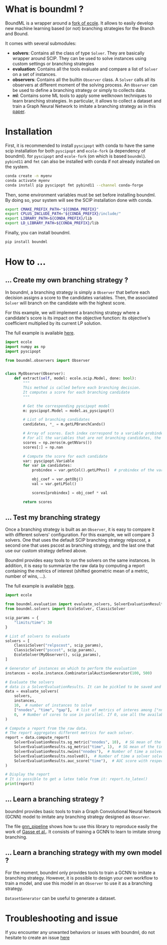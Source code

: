 # What is boundml ?

BoundML is a wrapper around a [fork of ecole](https://github.com/sirenard/ecole).
It allows to easily develop new machine learning based (or not) branching strategies for the Branch and Bound.

It comes with several submodules:

- **solvers**: Contains all the class of type `Solver`. They are basically wrapper around SCIP. They can be used to
  solve
  instances using custom settings or branching strategies
- **evaluation**: Contains all the tools evaluate and compare a list of `Solver` on a set of instances.
- **observers**: Contains all the builtin `Observer` class. A `Solver` calls all its observers at different moment of
  the solving process. An `Observer` can be used to define a branching strategy or simply to collects data.
- **ml**: Contains some ML tools to apply some wellknown techniques to learn branching strategies. In particular, it
  allows to collect a dataset and train a Graph Neural Network to imitate a branching strategy as in
  this [paper](http://arxiv.org/abs/1906.01629).

# Installation

First, it is recommended to install `pyscipopt` with conda to have the same scip installation for both `pyscipopt` and
`ecole-fork` (a dependency of boundml).
for `pyscipopt` and `ecole-fork` (on which is based `boundml`). `pybind11` and `fmt` can also be installed with conda if
not already installed on the system.

```bash
conda create -n myenv
conda activate myenv
conda install pip pyscipopt fmt pybind11 --channel conda-forge
```

Then, some environment variables must be set before installing boundml. By doing so, your system will see the SCIP
installation done with conda.

```bash
export CMAKE_PREFIX_PATH="${CONDA_PREFIX}"      
export CPLUS_INCLUDE_PATH="${CONDA_PREFIX}/include/"
export LIBRARY_PATH=${CONDA_PREFIX}/lib
export LD_LIBRARY_PATH=${CONDA_PREFIX}/lib
```

Finally, you can install boundml.

```bash
pip install boundml
```

# How to ...

## ... Create my own branching strategy ?

In boundml, a branching strategy is simply a `Observer` that before each decision assigns a score to the candidates
variables. Then, the associated `Solver` will branch on the candidate with the highest score.

For this example, we will implement a branching strategy where a candidate's score is its impact on the objective
function: its objective's coefficient multiplied by its current LP solution.

The full example is available [here](example/branching_strategy.py).

```python
import ecole
import numpy as np
import pyscipopt

from boundml.observers import Observer


class MyObserver(Observer):
    def extract(self, model: ecole.scip.Model, done: bool):
        """
        This method is called before each branching decision.
        It computes a score for each branching candidate
        """

        # Get the corresponding pyscipopt model
        m: pyscipopt.Model = model.as_pyscipopt()

        # List of branching candidates
        candidates, *_ = m.getLPBranchCands()

        # Array of scores. Each index correspond to a variable probindex
        # For all the variables that are not branching candidates, the score must be np.nan
        scores = np.zeros(m.getNVars())
        scores[:] = np.nan

        # Compute the score for each candidate
        var: pyscipopt.Variable
        for var in candidates:
            probindex = var.getCol().getLPPos()  # probindex of the variable as defined in SCIP

            obj_coef = var.getObj()
            val = var.getLPSol()

            scores[probindex] = obj_coef * val

        return scores
```

## ... Test my branching strategy

Once a branching strategy is built as an `Observer`, it is easy to compare it with different solvers' configuration.
For this example, we will compare 3 solvers. One that uses the default SCIP branching strategy relpscost, a second one
that uses pscost as branching strategy, and the last one that use our custom strategy defined above.

Boundml provides easy tools to run the solvers on the same instances. In addition, it is easy to summarize the raw data
by computing a report containing the metrics of interest (shifted geometric mean of a metric, number of wins, ...).

The full example is available [here](example/branching_strategy.py).

```python
import ecole

from boundml.evaluation import evaluate_solvers, SolverEvaluationResults
from boundml.solvers import EcoleSolver, ClassicSolver

scip_params = {
    "limits/time": 30
}

# List of solvers to evaluate
solvers = [
    ClassicSolver("relpscost", scip_params),
    ClassicSolver("pscost", scip_params),
    EcoleSolver(MyObserver(), scip_params),
]

# Generator of instances on which to perform the evaluation
instances = ecole.instance.CombinatorialAuctionGenerator(100, 500)

# Evaluate the solvers
# data is a SolverEvaluationResults. It can be pickled to be saved and analyzed latter
data = evaluate_solvers(
    solvers,
    instances,
    10,  # number of instances to solve
    ["nnodes", "time", "gap"],  # list of metrics of interes among ["nnodes", "time", "gap"]
    0,  # Number of cores to use in parallel. If 0, use all the available cores
)

# Compute a report from the raw data.
# The report aggregates different metrics for each solver.
report = data.compute_report(
    SolverEvaluationResults.sg_metric("nnodes", 10),  # SG mean of the number of nodes
    SolverEvaluationResults.sg_metric("time", 1),  # SG mean of the time spent
    SolverEvaluationResults.nwins("nnodes"),  # Number of time a solver has been the fastest
    SolverEvaluationResults.nsolved(),  # Number of time a solver solved an instance to optimality
    SolverEvaluationResults.auc_score("time"),  # AUC score with respect to time
)

# Display the report
# It is possible to get a latex table from it: report.to_latex()
print(report)
```

## ... Learn a branching strategy ?

boundml provides basic tools to train a Graph Convolutional Neural Network (GCNN) model to imitate any branching
strategy designed as `Observer`.

The file [gnn_pipeline](example/gnn_pipeline.py) shows how tu use this library to reproduce easily the work of
[Gasse et al.](http://arxiv.org/abs/1906.01629). It consists of training a GCNN to learn to imitate strong branching.

## ... Learn a branching strategy with my own model ?

For the moment, boundml only provides tools to train a GCNN to imitate a branching strategy. However, it is possible to
design your own workflow to train a model, and use this model in an `Observer` to use it as a branching strategy.

`DatasetGenerator` can be useful to generate a dataset.

# Troubleshooting and issue

If you encounter any unwanted behaviors or issues with boundml, do not hesitate to create an
issue [here](https://github.com/sirenard/BoundML/issues/new) 

